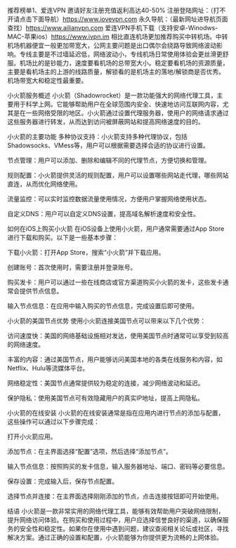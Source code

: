 推荐榜单1、爱连VPN 邀请好友注册充值返利高达40-50% 
注册登陆网址：（打不开请点击下面导航）https://www.iovevpn.com
永久导航：（最新网址进导航页面查找）https://www.ailianvpn.com
爱连VPN手机下载（支持安卓-Winodws-MAC-苹果ios）https://www.ivpn.im
相比直连机场更加推荐购买中转机场。中转机场机器便宜一般更加带宽大，公网主要问题是出口偶尔会绕路导致网络波动影响。专线主要是不过墙延迟低，网络波动小，专线机场日常使用体验会更丝滑更舒服。机场比的是钞能力，速度要看机场的总带宽大小。稳定要看机场的资源质量，主要是看机场主的上游的线路质量，解锁看的是机场主的落地/解锁商是否优秀。机场带宽大和稳定性最重要。

小火箭服务概述
小火箭（Shadowrocket）是一款功能强大的网络代理工具，主要用于科学上网。它能够帮助用户在全球范围内安全、快速地访问互联网内容，尤其是在一些网络受限的地区。小火箭通过设置代理服务器，使用户的网络请求通过这些服务器进行转发，从而达到访问被屏蔽网站和提高网络速度的目的。

小火箭的主要功能
多种协议支持：小火箭支持多种代理协议，包括Shadowsocks、VMess等，用户可以根据需要选择合适的协议进行设置。

节点管理：用户可以添加、删除和编辑不同的代理节点，方便切换和管理。

规则配置：小火箭提供灵活的规则配置，用户可以设置哪些网站走代理，哪些网站直连，从而优化网络使用。

流量监控：可以实时监控数据流量使用情况，方便用户掌握网络使用状态。

自定义DNS：用户可以自定义DNS设置，提高域名解析速度和安全性。

如何在iOS上购买小火箭
在iOS设备上使用小火箭，用户通常需要通过App Store进行下载和购买。以下是一些基本步骤：

下载小火箭：打开App Store，搜索“小火箭”并下载应用。

创建账号：首次使用时，需要注册并登录账号。

购买发卡：用户可以通过一些在线商店或官方渠道购买小火箭的发卡，这些发卡通常会提供节点信息。

输入节点信息：在应用中输入购买的节点信息，完成设置后即可使用。

小火箭的美国节点优势
使用小火箭连接美国节点可以带来以下几个优势：

访问速度快：美国的网络基础设施相对发达，使用美国节点时通常可以享受到较高的网络速度。

丰富的内容：通过美国节点，用户能够访问美国本地的各类在线服务和内容，如Netflix、Hulu等流媒体平台。

网络稳定性：美国节点通常提供较为稳定的连接，减少网络波动和延迟。

保护隐私：使用美国节点可有效隐藏用户的真实IP地址，提高上网隐私。

小火箭的在线安装
小火箭的在线安装通常是指在应用内进行节点的添加与配置，这些操作可以通过以下步骤完成：

打开小火箭应用。

添加节点：在主界面选择“配置”选项，然后选择“添加节点”。

输入节点信息：按照购买的发卡信息，输入服务器地址、端口、密码等必要信息。

保存设置：完成输入后，保存节点配置。

选择节点并连接：在主界面选择刚刚添加的节点，点击连接按钮即可开始使用。

结语
小火箭是一款非常实用的网络代理工具，能够有效帮助用户突破网络限制，提升网络访问体验。在购买和使用过程中，用户应选择信誉良好的渠道，以确保服务的安全性和稳定性。如果你在使用中遇到问题，建议查阅相关论坛或社区，寻找解决方案。通过正确的设置和配置，小火箭能够为你提供更为流畅的上网体验。
